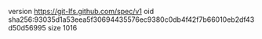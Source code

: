 version https://git-lfs.github.com/spec/v1
oid sha256:93035d1a53eea5f30694435576ec9380c0db4f42f7b66010eb2df43d50d56995
size 1016
